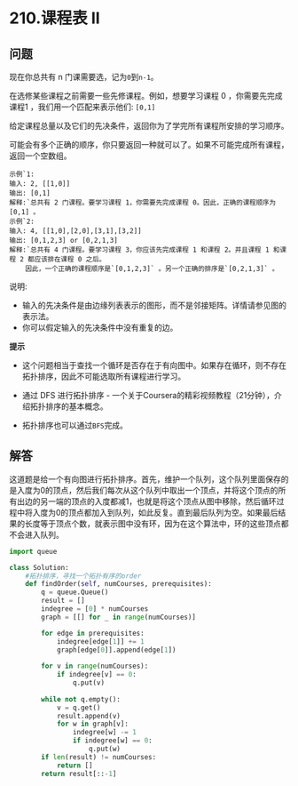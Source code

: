 # 210.课程表 II

## 问题
现在你总共有 n 门课需要选，记为`0`到`n-1`。

在选修某些课程之前需要一些先修课程。例如，想要学习课程 0 ，你需要先完成课程1 ，我们用一个匹配来表示他们: `[0,1]`

给定课程总量以及它们的先决条件，返回你为了学完所有课程所安排的学习顺序。

可能会有多个正确的顺序，你只要返回一种就可以了。如果不可能完成所有课程，返回一个空数组。

```
示例`1:
输入: 2, [[1,0]] 
输出: [0,1]
解释:`总共有 2 门课程。要学习课程 1，你需要先完成课程 0。因此，正确的课程顺序为 [0,1] 。
示例`2:
输入: 4, [[1,0],[2,0],[3,1],[3,2]]
输出: [0,1,2,3] or [0,2,1,3]
解释:`总共有 4 门课程。要学习课程 3，你应该先完成课程 1 和课程 2。并且课程 1 和课程 2 都应该排在课程 0 之后。
    因此，一个正确的课程顺序是`[0,1,2,3]` 。另一个正确的排序是`[0,2,1,3]` 。
```

说明:

- 输入的先决条件是由边缘列表表示的图形，而不是邻接矩阵。详情请参见图的表示法。
- 你可以假定输入的先决条件中没有重复的边。

**提示**
- 这个问题相当于查找一个循环是否存在于有向图中。如果存在循环，则不存在拓扑排序，因此不可能选取所有课程进行学习。
- 通过 DFS 进行拓扑排序 - 一个关于Coursera的精彩视频教程（21分钟），介绍拓扑排序的基本概念。
 
- 拓扑排序也可以通过`BFS`完成。

## 解答
这道题是给一个有向图进行拓扑排序。首先，维护一个队列，这个队列里面保存的是入度为0的顶点，然后我们每次从这个队列中取出一个顶点，并将这个顶点的所有出边的另一端的顶点的入度都减1，也就是将这个顶点从图中移除，然后循环过程中将入度为0的顶点都加入到队列，如此反复。直到最后队列为空。如果最后结果的长度等于顶点个数，就表示图中没有环，因为在这个算法中，环的这些顶点都不会进入队列。

```python
import queue

class Solution:
    #拓扑排序，寻找一个拓扑有序的order
    def findOrder(self, numCourses, prerequisites):
        q = queue.Queue()
        result = []
        indegree = [0] * numCourses
        graph = [[] for _ in range(numCourses)]

        for edge in prerequisites:
            indegree[edge[1]] += 1
            graph[edge[0]].append(edge[1])
        
        for v in range(numCourses):
            if indegree[v] == 0:
                q.put(v)
        
        while not q.empty():
            v = q.get()
            result.append(v)
            for w in graph[v]:
                indegree[w] -= 1
                if indegree[w] == 0:
                    q.put(w)
        if len(result) != numCourses:
            return []
        return result[::-1]
```
